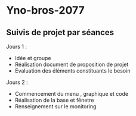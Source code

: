 # Yno-bros-2077

## Suivis de projet par séances 

Jours 1 : 
- Idée et groupe
- Réalisation document de proposition de projet
- Evaluation des éléments constituants le besoin

Jours 2 :
- Commencement du menu , graphique et code 
- Réalisation de la base et fênetre
- Renseignement sur le monitoring
